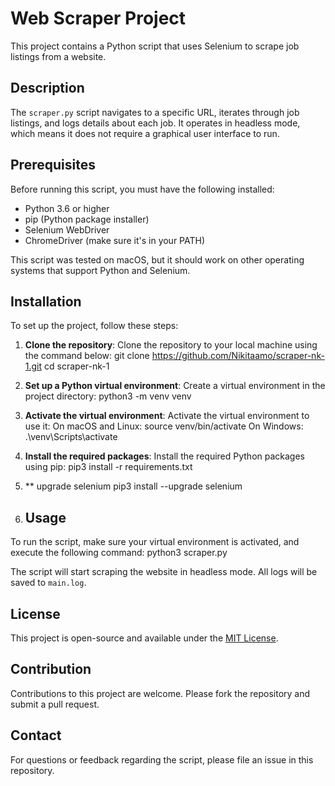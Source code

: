 # Web Scraper Project

This project contains a Python script that uses Selenium to scrape job listings from a website.

## Description

The `scraper.py` script navigates to a specific URL, iterates through job listings, and logs details about each job. It operates in headless mode, which means it does not require a graphical user interface to run.

## Prerequisites

Before running this script, you must have the following installed:

- Python 3.6 or higher
- pip (Python package installer)
- Selenium WebDriver
- ChromeDriver (make sure it's in your PATH)

This script was tested on macOS, but it should work on other operating systems that support Python and Selenium.

## Installation

To set up the project, follow these steps:

1. **Clone the repository**: Clone the repository to your local machine using the command below:
   git clone https://github.com/Nikitaamo/scraper-nk-1.git
   cd scraper-nk-1

3. **Set up a Python virtual environment**: Create a virtual environment in the project directory:
python3 -m venv venv

4. **Activate the virtual environment**: Activate the virtual environment to use it:
On macOS and Linux:
source venv/bin/activate
On Windows:
.\venv\Scripts\activate

5. **Install the required packages**: Install the required Python packages using pip:
pip3 install -r requirements.txt

6. ** upgrade selenium pip3 install --upgrade selenium

7. ## Usage
To run the script, make sure your virtual environment is activated, and execute the following command:
python3 scraper.py

The script will start scraping the website in headless mode. All logs will be saved to `main.log`.

## License

This project is open-source and available under the [MIT License](LICENSE).

## Contribution

Contributions to this project are welcome. Please fork the repository and submit a pull request.

## Contact

For questions or feedback regarding the script, please file an issue in this repository.

